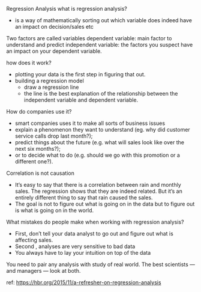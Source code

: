 Regression Analysis
what is regression analysis?
 - is a way of mathematically sorting out which variable does indeed have an impact on decision/sales etc

Two factors are called variables
 dependent variable: main factor to understand and predict
 independent variable: the factors you suspect have an impact on your dependent variable.

how does it work?
 - plotting your data is the first step in figuring that out.
 - building a regression model
     - draw a regression line
     - the line is the best explanation of the relationship between the independent variable and dependent variable.

How do companies use it?
 - smart companies uses it to make all sorts of business issues
 - explain a phenomenon they want to understand (eg. why did customer service calls drop last month?);
 - predict things about the future (e.g. what will sales look like over the next six months?);
 - or to decide what to do (e.g. should we go with this promotion or a different one?).

Correlation is not causation
-  It’s easy to say that there is a correlation between rain and monthly sales. The regression shows that they are indeed related. But it’s an entirely different thing to say that rain caused the sales.
 - The goal is not to figure out what is going on in the data but to figure out is what is going on in the world.

What mistakes do people make when working with regression analysis?
 - First, don’t tell your data analyst to go out and figure out what is affecting sales.
 - Second , analyses are very sensitive to bad data
 - You always have to lay your intuition on top of the data

You need to pair any analysis with study of real world. The best scientists — and managers — look at both.

ref: https://hbr.org/2015/11/a-refresher-on-regression-analysis   
